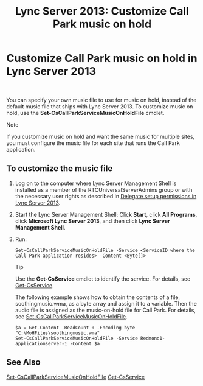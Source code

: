 ﻿---
title: 'Lync Server 2013: Customize Call Park music on hold'
TOCTitle: Customize Call Park music on hold
ms:assetid: 3d78e6f9-a4ae-49f4-a89f-4515acb49dac
ms:mtpsurl: https://technet.microsoft.com/en-us/library/JJ688031(v=OCS.15)
ms:contentKeyID: 49733621
ms.date: 07/23/2014
mtps_version: v=OCS.15
---

# Customize Call Park music on hold in Lync Server 2013

 


You can specify your own music file to use for music on hold, instead of the default music file that ships with Lync Server 2013. To customize music on hold, use the **Set-CsCallParkServiceMusicOnHoldFile** cmdlet.


> [!NOTE]
> If you customize music on hold and want the same music for multiple sites, you must configure the music file for each site that runs the Call Park application.



## To customize the music file

1.  Log on to the computer where Lync Server Management Shell is installed as a member of the RTCUniversalServerAdmins group or with the necessary user rights as described in [Delegate setup permissions in Lync Server 2013](lync-server-2013-delegate-setup-permissions.md).

2.  Start the Lync Server Management Shell: Click **Start**, click **All Programs**, click **Microsoft Lync Server 2013**, and then click **Lync Server Management Shell**.

3.  Run:
    
        Set-CsCallParkServiceMusicOnHoldFile -Service <ServiceID where the Call Park application resides> -Content <Byte[]>
    

    > [!TIP]
    > Use the <STRONG>Get-CsService</STRONG> cmdlet to identify the service. For details, see <A href="https://technet.microsoft.com/en-us/library/gg413038(v=ocs.15)">Get-CsService</A>.

    
    The following example shows how to obtain the contents of a file, soothingmusic.wma, as a byte array and assign it to a variable. Then the audio file is assigned as the music-on-hold file for Call Park. For details, see [Set-CsCallParkServiceMusicOnHoldFile](https://technet.microsoft.com/en-us/library/gg412836\(v=ocs.15\)).
    
        $a = Get-Content -ReadCount 0 -Encoding byte "C:\MoHFiles\soothingmusic.wma"
        Set-CsCallParkServiceMusicOnHoldFile -Service Redmond1-applicationserver-1 -Content $a

## See Also


[Set-CsCallParkServiceMusicOnHoldFile](https://technet.microsoft.com/en-us/library/gg412836\(v=ocs.15\))  
[Get-CsService](https://technet.microsoft.com/en-us/library/gg413038\(v=ocs.15\))

